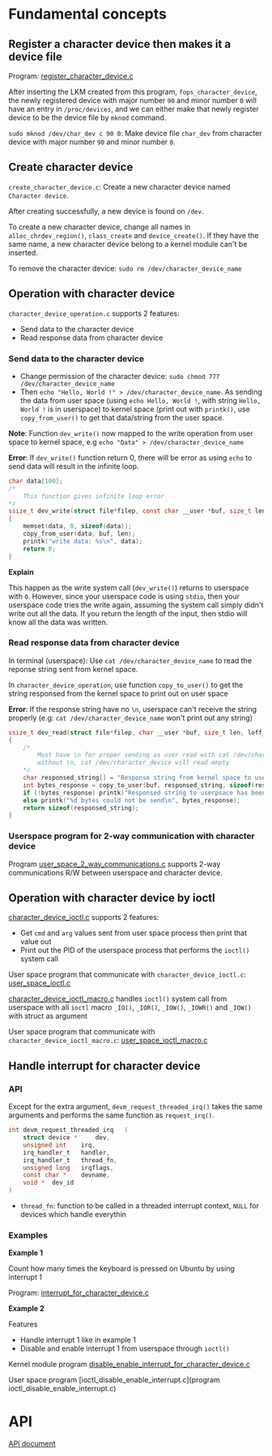 # Fundamental concepts

## Register a character device then makes it a device file

Program: [register_character_device.c](register_character_device.c)

After inserting the LKM created from this program, ``fops_character_device``, the newly registered device with major number ``90`` and minor number ``0`` will have an entry in ``/proc/devices``, and we can either make that newly register device to be the device file by ``mknod`` command.

``sudo mknod /dev/char_dev c 90 0``: Make device file ``char_dev`` from character device with major number ``90`` and minor number ``0``.

## Create character device

``create_character_device.c``: Create a new character device named ``Character device``.

After creating successfully, a new device is found on ``/dev``.

To create a new character device, change all names in ``alloc_chrdev_region()``, ``class_create`` and ``device_create()``. If they have the same name, a new character device belong to a kernel module can't be inserted.

To remove the character device: ``sudo rm /dev/character_device_name``

## Operation with character device

``character_device_operation.c`` supports 2 features:

* Send data to the character device
* Read response data from character device

### Send data to the character device

* Change permission of the character device: ``sudo chmod 777 /dev/character_device_name``
* Then ``echo "Hello, World !" > /dev/character_device_name``. As sending the data from user space (using ``echo Hello, World !``, with string ``Hello, World !`` is in userspace) to kernel space (print out with ``printk()``, use ``copy_from_user()`` to get that data/string from the user space.

**Note**: Function ``dev_write()`` now mapped to the write operation from user space to kernel space, e.g ``echo "Data" > /dev/character_device_name`` 

**Error**: If ``dev_write()`` function return 0, there will be error as using ``echo`` to send data will result in the infinite loop.

```c
char data[100];
/*
    This function gives infinite loop error
*/
ssize_t dev_write(struct file*filep, const char __user *buf, size_t len, loff_t *offset)
{
	memset(data, 0, sizeof(data));
	copy_from_user(data, buf, len);
	printk("write data: %s\n", data);
	return 0;
}
```
**Explain**

This happen as the write system call (``dev_write()``) returns to userspace with ``0``. However, since your userspace code is using ``stdio``, then your userspace code tries the write again, assuming the system call simply didn't write out all the data. If you return the length of the input, then stdio will know all the data was written.

### Read response data from character device

In terminal (userspace): Use ``cat /dev/character_device_name`` to read the reponse string sent from kernel space.

In ``character_device_operation``, use function ``copy_to_user()`` to get the string responsed from the kernel space to print out on user space

**Error**: If the response string have no ``\n``, userspace can't receive the string properly (e.g: ``cat /dev/character_device_name`` won't print out any string)

```c
ssize_t dev_read(struct file*filep, char __user *buf, size_t len, loff_t *offset)
{
	/*
		Must have \n for proper sending as user read with cat /dev/character_device
		without \n, cat /dev/character_device will read empty
	*/
	char responsed_string[] = "Response string from kernel space to user space\n";
	int bytes_response = copy_to_user(buf, responsed_string, sizeof(responsed_string));
	if (!bytes_response) printk("Responsed string to userpsace has been sent\n");
	else printk("%d bytes could not be send\n", bytes_response);
	return sizeof(responsed_string);
}
```

### Userspace program for 2-way communication with character device

Program [user_space_2_way_communications.c](user_space_2_way_communications.c) supports 2-way communications R/W between userspace and character device.

## Operation with character device by ioctl

[character_device_ioctl.c](character_device_ioctl.c) supports 2 features:

* Get ``cmd`` and ``arg`` values sent from user space process then print that value out
* Print out the PID of the userspace process that performs the ``ioctl()`` system call

User space program that communicate with ``character_device_ioctl.c``: [user_space_ioctl.c](user_space_ioctl.c)

[character_device_ioctl_macro.c](character_device_ioctl_macro.c) handles ``ioctl()`` system call from userspace with all ``ioctl`` macro ``_IO()``, ``_IOR()``, ``_IOW()``, ``_IOWR()`` and ``_IOW()`` with struct as argument

User space program that communicate with ``character_device_ioctl_macro.c``: [user_space_ioctl_macro.c](user_space_ioctl_macro.c)

## Handle interrupt for character device

### API

Except for the extra argument, ``devm_request_threaded_irq()`` takes the same arguments and performs the same function as ``request_irq()``.

```c
int devm_request_threaded_irq	(	
	struct device * 	dev,
	unsigned int 	irq,
	irq_handler_t 	handler,
	irq_handler_t 	thread_fn,
	unsigned long 	irqflags,
	const char * 	devname,
	void * 	dev_id 
)	
```

* ``thread_fn``: function to be called in a threaded interrupt context, ``NULL`` for devices which handle everythin

### Examples

**Example 1**

Count how many times the keyboard is pressed on Ubuntu by using interrupt 1

Program: [interrupt_for_character_device.c](interrupt_for_character_device.c)

**Example 2**

Features
* Handle interrupt 1 like in example 1
* Disable and enable interrupt 1 from userspace through ``ioctl()``

Kernel module program [disable_enable_interrupt_for_character_device.c](disable_enable_interrupt_for_character_device.c)

User space program [ioctl_disable_enable_interrupt.c](program ioctl_disable_enable_interrupt.c)

# API

[API document](API.md)
